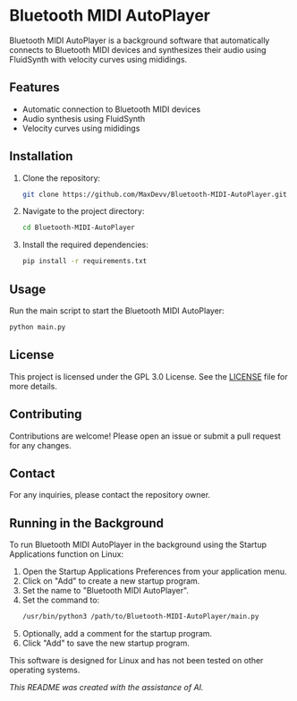 # Bluetooth MIDI AutoPlayer

Bluetooth MIDI AutoPlayer is a background software that automatically connects to Bluetooth MIDI devices and synthesizes their audio using FluidSynth with velocity curves using mididings.

## Features

- Automatic connection to Bluetooth MIDI devices
- Audio synthesis using FluidSynth
- Velocity curves using mididings

## Installation

1. Clone the repository:
    ```sh
    git clone https://github.com/MaxDevv/Bluetooth-MIDI-AutoPlayer.git
    ```
2. Navigate to the project directory:
    ```sh
    cd Bluetooth-MIDI-AutoPlayer
    ```
3. Install the required dependencies:
    ```sh
    pip install -r requirements.txt
    ```

## Usage

Run the main script to start the Bluetooth MIDI AutoPlayer:
```sh
python main.py
```

## License

This project is licensed under the GPL 3.0 License. See the [LICENSE](LICENSE) file for more details.

## Contributing

Contributions are welcome! Please open an issue or submit a pull request for any changes.

## Contact

For any inquiries, please contact the repository owner.

## Running in the Background

To run Bluetooth MIDI AutoPlayer in the background using the Startup Applications function on Linux:

1. Open the Startup Applications Preferences from your application menu.
2. Click on "Add" to create a new startup program.
3. Set the name to "Bluetooth MIDI AutoPlayer".
4. Set the command to:
    ```sh
    /usr/bin/python3 /path/to/Bluetooth-MIDI-AutoPlayer/main.py
    ```
5. Optionally, add a comment for the startup program.
6. Click "Add" to save the new startup program.

This software is designed for Linux and has not been tested on other operating systems.

*This README was created with the assistance of AI.*